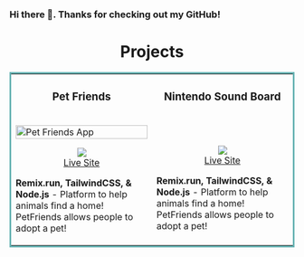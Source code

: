 ### Hi there 👋. Thanks for checking out my GitHub! 

<h1 align="center">Projects</h1>
<table bordercolor="#66b2b2">
  
  <tr>
    <td width="50%"  valign="top">
      <h3 align="center">Pet Friends</h3>
        <br />
        <a target="_blank" href="https://remix-pets.vercel.app/">
            <img src="https://github.com/JacobBaqleh1/JacobBaqleh1/assets/101436252/8b80e4a3-02ba-4b1b-b79d-84622da2bd1a"  
 width="100%" alt="Pet Friends App"/>
        </a>
        <br />
        <p align="center">
          
  <a href="https://github.com/JacobBaqleh1/remix-pets" target="_blank">
    <img src="[https://img.shields.io/static/v1?label=|&message=REPO&color=23555f&style=plastic&logo=github&logo-color=white](https://github.com/JacobBaqleh1/JacobBaqleh1/assets/101436252/b5346bd3-7c05-4592-aee6-ac60b3d0dacd)"/>
  </a> 
  <br />
  <a href="https://remix-pets.vercel.app/" target="_blank">
  Live Site
  </a>
      </p>
        <p><strong>Remix.run, TailwindCSS, & Node.js</strong> - Platform to help animals find a home! PetFriends allows people to adopt a pet!</p>
    </td>
    <td width="50%" valign="top">
      <h3 align="center">Nintendo Sound Board</h3>
        <br />
        <a target="_blank" href="https://jacobbaqleh1.github.io/nintendo-soundboard/>
        <img src="https://github.com/JacobBaqleh1/JacobBaqleh1/assets/101436252/b5346bd3-7c05-4592-aee6-ac60b3d0dacd" width="100%"  alt="Nintendo project"
 /></a>
       <br />
        <p align="center">
          
  <a href="https://github.com/JacobBaqleh1/remix-pets" target="_blank">
    <img src="![Screenshot (44)](https://github.com/JacobBaqleh1/JacobBaqleh1/assets/101436252/013555fe-d73a-45ae-bf05-1f435159be5e)
"/>
  </a> 
  <br />
  <a href="https://remix-pets.vercel.app/" target="_blank">
  Live Site
  </a>
      </p>
        <p><strong>Remix.run, TailwindCSS, & Node.js</strong> - Platform to help animals find a home! PetFriends allows people to adopt a pet!</p>
      </td>
    
</tr>
<!--
**JacobBaqleh1/JacobBaqleh1** is a ✨ _special_ ✨ repository because its `README.md` (this file) appears on your GitHub profile.

Here are some ideas to get you started:

- 🔭 I’m currently working on ...
- 🌱 I’m currently learning ...
- 👯 I’m looking to collaborate on ...
- 🤔 I’m looking for help with ...
- 💬 Ask me about ...
- 📫 How to reach me: ...
- 😄 Pronouns: ...
- ⚡ Fun fact: ...
-->
